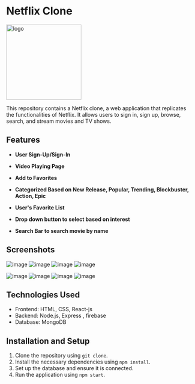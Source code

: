 # Netflix Clone
<img src="https://github.com/ajeetram/Netflix-Clone/assets/86039147/e94a726c-43f8-4c9a-a9ce-b38a2b11739d" alt="logo" width="200" >


This repository contains a Netflix clone, a web application that replicates the functionalities of Netflix. It allows users to sign in, sign up, browse, search, and stream movies and TV shows.

## Features

- **User Sign-Up/Sign-In**

- **Video Playing Page**
  

- **Add to Favorites**

- **Categorized Based on New Release, Popular, Trending, Blockbuster, Action, Epic**


- **User's Favorite List**
- **Drop down button to select based on interest**
- **Search Bar to search movie by name**
 

## Screenshots

![image](https://github.com/ajeetram/Netflix-Clone/assets/86039147/6fb71c05-7943-4233-9de2-a9c33f18e995)
![image](https://github.com/ajeetram/Netflix-Clone/assets/86039147/ce987802-1a5b-4f8d-9efe-52fe78ccb3dc)
![image](https://github.com/ajeetram/Netflix-Clone/assets/86039147/d813998e-5c09-4f6d-8a67-8161d82d51bb)
![image](https://github.com/ajeetram/Netflix-Clone/assets/86039147/afac3248-4f93-4399-bf69-bfdbb2e9197b)

![image](https://github.com/ajeetram/Netflix-Clone/assets/86039147/f6646945-9b0c-4ce2-9f7c-0affc2f3866b)
![image](https://github.com/ajeetram/Netflix-Clone/assets/86039147/0fb722f9-8e50-4c6a-a2da-30b545960345)
![image](https://github.com/ajeetram/Netflix-Clone/assets/86039147/bbf27fb1-d6f1-46e2-8b35-ff85d3490a83)
![image](https://github.com/ajeetram/Netflix-Clone/assets/86039147/99f13544-5457-4b66-9293-fe30d9d43b8e)


## Technologies Used

- Frontend: HTML, CSS, React-js
- Backend: Node.js, Express , firebase
- Database: MongoDB 

## Installation and Setup

1. Clone the repository using `git clone`.
2. Install the necessary dependencies using `npm install`.
3. Set up the database and ensure it is connected.
4. Run the application using `npm start`.






